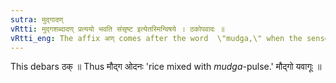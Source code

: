```yaml
---
sutra: मुद्गादण्
vRtti: मुद्गशब्दादण् प्रत्ययो भवति संसृष्ट इत्येतस्मिन्विषये । ठकोपवादः ॥
vRtti_eng: The affix अण् comes after the word  \"mudga,\" when the sense is \"mixed therewith.'
---
```

This debars ठक् ॥ Thus मौद्ग ओदनः 'rice mixed with _mudga_-pulse.' मौद्गो यवागूः ॥

